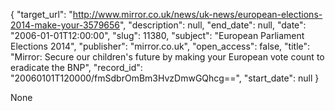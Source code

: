 {
  "target_url": "http://www.mirror.co.uk/news/uk-news/european-elections-2014-make-your-3579656", 
  "description": null, 
  "end_date": null, 
  "date": "2006-01-01T12:00:00", 
  "slug": 11380, 
  "subject": "European Parliament Elections 2014", 
  "publisher": "mirror.co.uk", 
  "open_access": false, 
  "title": "Mirror: Secure our children's future by making your European vote count to eradicate the BNP", 
  "record_id": "20060101T120000/fmSdbrOmBm3HvzDmwGQhcg==", 
  "start_date": null
}

None